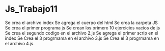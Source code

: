 # Js_Trabajo11
Se crea el archivo index 
Se agrega el cuerpo del html
Se crea la carpeta JS
Se crea el primer programa js 
Se crean los primero 10 ejercicios vacios de js 
Se crea el segundo codigo en el archivo 2.js
Se agrega el primer scrip en el index 
Se Crea el 3 progrmama en el archivo 3.js
Se Crea el 3 progrmama en el archivo 4.js